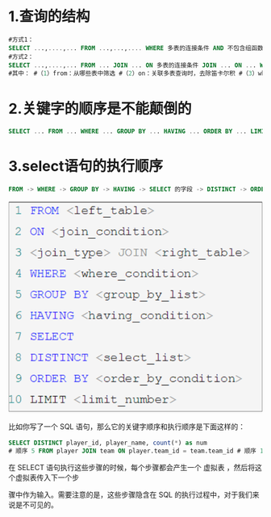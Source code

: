 # 1.查询的结构

```sql
#方式1：
SELECT ...,....,... FROM ...,...,.... WHERE 多表的连接条件 AND 不包含组函数的过滤条件 GROUP BY ...,... HAVING 包含组函数的过滤条件 ORDER BY ... ASC/DESC LIMIT ...,...
#方式2： 
SELECT ...,....,... FROM ... JOIN ... ON 多表的连接条件 JOIN ... ON ... WHERE 不包含组函数的过滤条件 AND/OR 不包含组函数的过滤条件 GROUP BY ...,... HAVING 包含组函数的过滤条件 ORDER BY ... ASC/DESC LIMIT ...,... 
#其中： #（1）from：从哪些表中筛选 #（2）on：关联多表查询时，去除笛卡尔积 #（3）where：从表中筛选的条件 #（4）group by：分组依据 #（5）having：在统计结果中再次筛选 #（6）order by：排序 #（7）limit：分页
```



# 2.关键字的顺序是不能颠倒的

```sql
SELECT ... FROM ... WHERE ... GROUP BY ... HAVING ... ORDER BY ... LIMIT...
```

# 3.select语句的执行顺序

```sql
FROM -> WHERE -> GROUP BY -> HAVING -> SELECT 的字段 -> DISTINCT -> ORDER BY -> LIMIT
```

![image-20220702154413592](images/image-20220702154413592.png)

比如你写了一个 SQL 语句，那么它的关键字顺序和执行顺序是下面这样的：

```sql
SELECT DISTINCT player_id, player_name, count(*) as num 
# 顺序 5 FROM player JOIN team ON player.team_id = team.team_id # 顺序 1 WHERE height > 1.80 # 顺序 2 GROUP BY player.team_id # 顺序 3 HAVING num > 2 # 顺序 4 ORDER BY num DESC # 顺序 6 LIMIT 2 # 顺序 7
```

在 SELECT 语句执行这些步骤的时候，每个步骤都会产生一个 虚拟表 ，然后将这个虚拟表传入下一个步

骤中作为输入。需要注意的是，这些步骤隐含在 SQL 的执行过程中，对于我们来说是不可见的。

